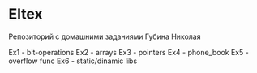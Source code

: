 # Eltex
Репозиторий с домашними заданиями Губина Николая

Ex1 - bit-operations
Ex2 - arrays
Ex3 - pointers
Ex4 - phone_book
Ex5 - overflow func
Ex6 - static/dinamic libs

